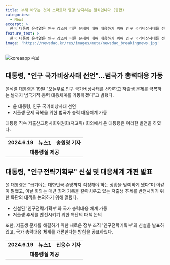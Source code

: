```yaml
---
title: 부채 바꾸는 것이 스파르타 멸망 방지하는 열쇠입니다 (종합)
categories:
  - News
excerpt: >
  한국 대통령 윤석열은 인구 감소에 따른 문제에 대해 대응하기 위해 인구 국가비상사태를 선언하고 총력 대응 체계를 가동할 것을 발표했다. 저출생 문제를 해결하기 위해 인구전략기획부를 신설하고, 일·가정 양립을 통한 환경 조성에 주력할 것이라고 밝혔다. 특히 육아휴직 환경을 개선하고 싶다는 약속과 함께 많은 관련 당국자와 기업 대표들이 참석한 회의에서 논의되었다. 대통령은 필요한 인식 전환 또한 강조하며, 인구 비상대책회의를 매월 개최하고 정책을 점검할 것이라고 밝혔다.
feature_text: >
  한국 대통령 윤석열은 인구 감소에 따른 문제에 대해 대응하기 위해 인구 국가비상사태를 선언하고 총력 대응 체계를 가동할 것을 발표했다. 저출생 문제를 해결하기 위해 인구전략기획부를 신설하고, 일·가정 양립을 통한 환경 조성에 주력할 것이라고 밝혔다. 특히 육아휴직 환경을 개선하고 싶다는 약속과 함께 많은 관련 당국자와 기업 대표들이 참석한 회의에서 논의되었다. 대통령은 필요한 인식 전환 또한 강조하며, 인구 비상대책회의를 매월 개최하고 정책을 점검할 것이라고 밝혔다.
image: 'https://newsdao.kr/res/images/meta/newsdao_breakingnews.jpg'
---
```


<p><img src="https://newsdao.kr/res/images/meta/newsdao_breakingnews.jpg" alt="koreaapp 속보" /></p>

<h2 data-ke-size="size26">대통령, "인구 국가비상사태 선언"…범국가 총력대응 가동</h2>

<p data-ke-size="size16">윤석열 대통령은 19일 "오늘부로 인구 국가비상사태를 선언하고 저출생 문제를 극복하는 날까지 범국가적 총력 대응체계를 가동하겠다"고 밝혔다.</p>

<ul>
  <li>윤 대통령, 인구 국가비상사태 선언</li>
  <li>저출생 문제 극복을 위한 범국가 총력 대응체계 가동</li>
</ul>

<p data-ke-size="size16">대통령 직속 저출산고령사회위원회(저고위) 회의에서 윤 대통령은 이러한 발언을 하였다.</p>

<table>
  <tr>
    <td style="text-align: center; height: 17px;"><b>2024.6.19</b></td>
    <td style="text-align: center; height: 17px;"><b>뉴스1</b></td>
    <td style="text-align: center; height: 17px;"><b>송원영 기자</b></td>
  </tr>
  <tr>
    <td style="text-align: center; height: 17px;" colspan="3"><b>대통령실 제공</b></td>
  </tr>
</table>

<h2 data-ke-size="size26">대통령, "인구전략기획부" 신설 및 대응체계 개편 발표</h2>

<p data-ke-size="size16">윤 대통령은 "급기야는 대한민국 존망까지 걱정해야 하는 상황을 맞이하게 됐다"며 이같이 말했고, 이날 회의는 매년 최저 기록을 갈아치우고 있는 저출생 추세를 반전시키기 위한 특단의 대책을 논의하기 위해 열렸다. </p>

<ul>
  <li>신설된 '인구전략기획부'와 국가 총력대응 체계 가동</li>
  <li>저출생 추세를 반전시키기 위한 특단의 대책 논의</li>
</ul>

<p data-ke-size="size16">또한, 저출생 문제를 해결하기 위한 새로운 정부 조직 '인구전략기획부'의 신설을 발표하였고, 국가 총력대응 체계를 개편한다는 방침을 공표하였다.</p>

<table>
  <tr>
    <td style="text-align: center; height: 17px;"><b>2024.6.19</b></td>
    <td style="text-align: center; height: 17px;"><b>뉴스1</b></td>
    <td style="text-align: center; height: 17px;"><b>신웅수 기자</b></td>
  </tr>
  <tr>
    <td style="text-align: center; height: 17px;" colspan="3"><b>대통령실 제공</b></td>
  </tr>
</table>

